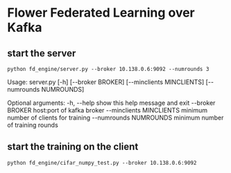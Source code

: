 
# Flower Federated Learning over Kafka

## start the server
```
python fd_engine/server.py --broker 10.138.0.6:9092 --numrounds 3
```
Usage: server.py [-h] [--broker BROKER] [--minclients MINCLIENTS]
                 [--numrounds NUMROUNDS]

Optional arguments:
  -h, --help            show this help message and exit
  --broker BROKER       host:port of kafka broker
  --minclients MINCLIENTS
                        minimum number of clients for training
  --numrounds NUMROUNDS
                        minimum number of training rounds

## start the training on the client
```
python fd_engine/cifar_numpy_test.py --broker 10.138.0.6:9092
```



<!-- 
## EKS cluster
You'll have to configure access to the cluster with eksctl and kubectl.
(more info coming.)
All commands have to be run from gamestop/deploy root directory

### Creating the EKS cluster
eksctl create cluster -f cluster.yaml


### Install the application using Helm
helm install flkafka ./


### Uninstalling the application
helm delete flkafka


### Delete the EKS cluster
kubectl delete cluster -f cluster.yaml


 -->

